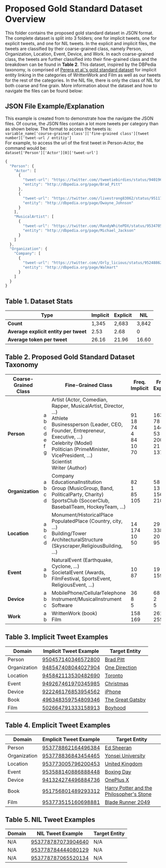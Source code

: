 # Proposed Gold Standard Dataset Overview
This folder contains the proposed gold standard dataset in JSON format. The complete dataset is split into 3 folders; one for implicit tweets, one for explicit tweets, and one for NIL tweets. In the explicit and implicit files, the tweets are classified by their coarse-grained class, namely Person, Organization, Location, Event, Device, and Work. In each coarse-grained class, the tweets are further classified into their fine-grained class and the breakdown can be found in **Table 2**. This dataset, inspired by the DBPedia taxonomy, is comprised of [Perera et al.'s gold standard dataset](https://github.com/sujanucsc/IEL-Twitter/tree/master/data) for implicit entity linking in the categories of WrittenWork and Film as well as our tweets for the rest of the categories. In the NIL file, there is only the class of NIL for both coarse and fine grain. More information about the dataset and how to navigate the files can be found below:

## JSON File Example/Explanation
This example is created from to demonstrate how the navigate the JSON files. Of course, the JSON files contain a lot more tweets per category than as shown below. The format to access the tweets is: <br>`variable_name['course-grained class']['fine-grained class'][tweet number]['tweet-url / entitiy']`<br> For example, to access the url of the first tweet in Person-Actor, the command would be: <br>`dataset['Person']['Actor'][0]['tweet-url']`<br>
```javascript
{
  "Person": {
    "Actor": [
      {
        "tweet-url": "https://twitter.com//tweetiebirdies/status/940196198505504771",
        "entity": "http://dbpedia.org/page/Brad_Pitt"
      },
      {
        "tweet-url": "https://twitter.com//livestrong83062/status/951178198238285824",
        "entity": "http://dbpedia.org/page/Dwayne_Johnson"
      }
    ],
    "MusicalArtist": [
      {
        "tweet-url": "https://twitter.com//RandyWhitePDX/status/953470582913470469",
        "entity": "http://dbpedia.org/page/Michael_Jackson"
      }
    ]
  },
  "Organization": {
    "Company": [
      {
        "tweet-url": "https://twitter.com//Orly_licious/status/952488621902303233",
        "entity": "http://dbpedia.org/page/Walmart"
      }
    ]
  }
}
```

## Table 1. Dataset Stats
| Type | Implicit | Explicit | NIL |
|------|----------|----------|-----|
| **Count** | 1,345 | 2,683 | 3,842 |
| **Average explicit entity per tweet** | 2.53 | 2.68 | 0 |
| **Average token per tweet** | 26.16 | 21.96 | 16.60 |

## Table 2. Proposed Gold Standard Dataset Taxonomy
| Coarse-<br>Grained<br>Class | | Fine-Grained Class | Freq.<br>Implicit | Freq.<br>Explicit |
|-----------------------------|-|--------------------|-------------------|-------------------|
| **Person**  | a<br>b<br>c<br>d<br>e<br>f<br>g | Artist (Actor, Comedian, Rapper, MusicalArtist, Director, ...)<br>Athlete<br>Businessperson (Leader, CEO, Founder, Entrepreneur, Executive, ...)<br>Celebrity (Model)<br>Politician (PrimeMinister, VicePresident, ...)<br>Scientist<br>Writer (Author) | 91<br>18<br>74<br>4<br>84<br>10<br>70 | 163<br>78<br>144<br>53<br>200<br>21<br>137 |
| **Organization** | a<br>b<br>c<br>d | Company<br>EducationalInstitution<br>Group (MusicGroup, Band, PoliticalParty, Charity)<br>SportsClub (SoccerClub, BaseballTeam, HockeyTeam, ...) | 82<br>1<br>85<br>105 | 58<br>13<br>156<br>210 |
| **Location** | a<br>b<br>c<br>d | Monument/HistoricalPlace<br>PopulatedPlace (Country, city, ...)<br>Building/Tower<br>ArchitecturalStructure (Skyscraper,ReligiousBuilding, ...) | 14<br>174<br>10<br>50 | 29<br>338<br>20<br>95 |
| **Event** | a<br>b | NaturalEvent (Earthquake, Cyclone, ...)<br>SocietalEvent (Awards, FilmFestival, SportsEvent, ReligiousEvent, ...) | 10<br>87| 19<br>159 |
| **Device** | a<br>b<br>c | MobilePhone/CellularTelephone<br>Instrument/MusicalInstrument<br>Software | 36<br>8<br>5 | 68<br>2<br>5 |
| **Work** | a<br>b | WrittenWork (book)<br>Film | 158<br>169 | 261<br>255 |


## Table 3. Implicit Tweet Examples
| Domain | Implicit Tweet Example | Target Entity |
|--------|------------------------|---------------|
| Person | [950457140346572800](https://twitter.com//LeeAnnP87/status/950457140346572800) | [Brad Pitt](http://dbpedia.org/page/Brad_Pitt) |
| Organization | [948547408044027904](https://twitter.com//N_S_Styles/status/948547408044027904) | [One Direction](http://dbpedia.org/page/One_Direction) |
| Location | [945842113530482690](https://twitter.com//TheJackOBrien/status/945842113530482690) | [Toronto](http://dbpedia.org/page/Toronto) |
| Event | [949267461970345985](https://twitter.com//Forged_Steele/status/949267461970345985) | [Christmas](http://dbpedia.org/page/Christmas) |
| Device | [922246176853954562](https://twitter.com//phillkane/status/922246176853954562) | [iPhone](http://dbpedia.org/page/IPhone) |
| Book | [496348359754809346](https://twitter.com/GanjaGaby/status/496348359754809346) | [The Great Gatsby](http://dbpedia.org/page/The_Great_Gatsby) |
| Film | [502664791333158913](https://twitter.com/trevorbasset/status/502664791333158913) | [Boyhood](http://dbpedia.org/page/Boyhood_(film)) |

## Table 4. Emplicit Tweet Examples
| Domain | Emplicit Tweet Example | Target Entity |
|--------|------------------------|---------------|
| Person | [953778862164496384](https://twitter.com//itscourtneytho/status/953778862164496384) | [Ed Sheeran](http://dbpedia.org/page/Ed_Sheeran) |
| Organization | [953778836843454465](https://twitter.com//Nicola_Burgin/status/953778836843454465) | [Yonsei University](http://dbpedia.org/page/Yonsei_University) |
| Location | [953773005796200453](https://twitter.com//LiveSpaceAlerts/status/953773005796200453) | [United Kingdom](http://dbpedia.org/page/United_Kingdom) |
| Event | [953588140886888448](https://twitter.com//lunchtimelady/status/953588140886888448) | [Boxing Day](http://dbpedia.org/page/Boxing_Day) |
| Device | [941324274496884736](https://twitter.com//MirianMFI/status/941324274496884736) | [OnePlus X](http://dbpedia.org/page/OnePlus_X) |
| Book | [951756801489293312](https://twitter.com//ilakshta/status/951756801489293312) | [Harry Potter and the Philosopher's Stone](http://dbpedia.org/page/Harry_Potter_and_the_Philosopher's_Stone) |
| Film | [953773515160698881](https://twitter.com//Steinmoney/status/953773515160698881) | [Blade Runner 2049](http://dbpedia.org/page/Blade_Runner_2049) |

## Table 5. NIL Tweet Examples
| Domain | NIL Tweet Example | Target Entity |
|--------|------------------------|---------------|
| N/A | [953778787073904640](https://twitter.com//court_bootem/status/953778787073904640) | N/A |
| N/A | [953778784444080129](https://twitter.com//DaiSikSeoi/status/953778784444080129) | N/A |
| N/A | [953778787065520134](https://twitter.com//ajsutts/status/953778787065520134)| N/A |
